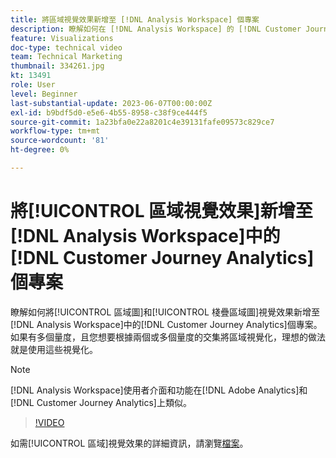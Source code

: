 ```yaml
---
title: 將區域視覺效果新增至 [!DNL Analysis Workspace] 個專案
description: 瞭解如何在 [!DNL Analysis Workspace] 的 [!DNL Customer Journey Analytics]專案中新增區域圖和棧疊區域圖視覺效果。
feature: Visualizations
doc-type: technical video
team: Technical Marketing
thumbnail: 334261.jpg
kt: 13491
role: User
level: Beginner
last-substantial-update: 2023-06-07T00:00:00Z
exl-id: b9bdf5d0-e5e6-4b55-8958-c38f9ce444f5
source-git-commit: 1a23bfa0e22a8201c4e39131fafe09573c829ce7
workflow-type: tm+mt
source-wordcount: '81'
ht-degree: 0%

---
```


# 將[!UICONTROL 區域視覺效果]新增至[!DNL Analysis Workspace]中的[!DNL Customer Journey Analytics]個專案

瞭解如何將[!UICONTROL 區域圖]和[!UICONTROL 棧疊區域圖]視覺效果新增至[!DNL Analysis Workspace]中的[!DNL Customer Journey Analytics]個專案。 如果有多個量度，且您想要根據兩個或多個量度的交集將區域視覺化，理想的做法就是使用這些視覺化。

>[!NOTE]
>
>[!DNL Analysis Workspace]使用者介面和功能在[!DNL Adobe Analytics]和[!DNL Customer Journey Analytics]上類似。

>[!VIDEO](https://video.tv.adobe.com/v/334261/?quality=12&learn=on)

如需[!UICONTROL 區域]視覺效果的詳細資訊，請瀏覽[檔案](https://experienceleague.adobe.com/docs/analytics-platform/using/cja-workspace/visualizations/area.html)。

